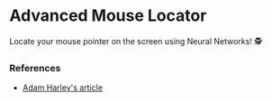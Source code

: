 # Advanced Mouse Locator

Locate your mouse pointer on the screen using Neural Networks! :detective:

### References
- [Adam Harley's article](https://www.cs.ryerson.ca/~aharley/neural-networks/)
